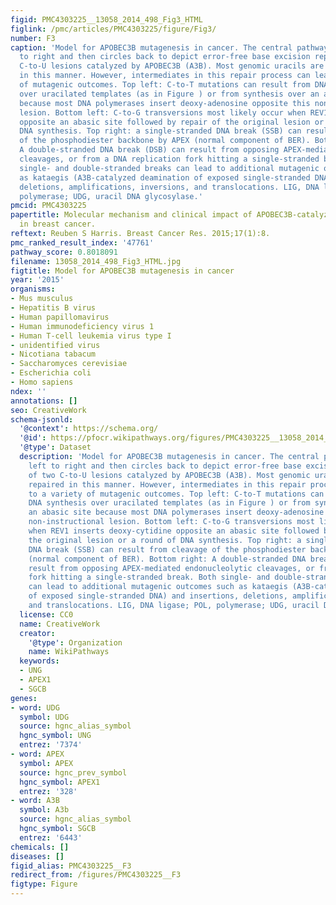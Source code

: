 ```yaml
---
figid: PMC4303225__13058_2014_498_Fig3_HTML
figlink: /pmc/articles/PMC4303225/figure/Fig3/
number: F3
caption: 'Model for APOBEC3B mutagenesis in cancer. The central pathway goes left
  to right and then circles back to depict error-free base excision repair of two
  C-to-U lesions catalyzed by APOBEC3B (A3B). Most genomic uracils are probably repaired
  in this manner. However, intermediates in this repair process can lead to a variety
  of mutagenic outcomes. Top left: C-to-T mutations can result from DNA synthesis
  over uracilated templates (as in Figure ) or from synthesis over an abasic site
  because most DNA polymerases insert deoxy-adenosine opposite this non-instructional
  lesion. Bottom left: C-to-G transversions most likely occur when REV1 inserts deoxy-cytidine
  opposite an abasic site followed by repair of the original lesion or a round of
  DNA synthesis. Top right: a single-stranded DNA break (SSB) can result from cleavage
  of the phosphodiester backbone by APEX (normal component of BER). Bottom right:
  A double-stranded DNA break (DSB) can result from opposing APEX-mediated endonucleolytic
  cleavages, or from a DNA replication fork hitting a single-stranded break. Both
  single- and double-stranded breaks can lead to additional mutagenic outcomes such
  as kataegis (A3B-catalyzed deamination of exposed single-stranded DNA) and insertions,
  deletions, amplifications, inversions, and translocations. LIG, DNA ligase; POL,
  polymerase; UDG, uracil DNA glycosylase.'
pmcid: PMC4303225
papertitle: Molecular mechanism and clinical impact of APOBEC3B-catalyzed mutagenesis
  in breast cancer.
reftext: Reuben S Harris. Breast Cancer Res. 2015;17(1):8.
pmc_ranked_result_index: '47761'
pathway_score: 0.8018091
filename: 13058_2014_498_Fig3_HTML.jpg
figtitle: Model for APOBEC3B mutagenesis in cancer
year: '2015'
organisms:
- Mus musculus
- Hepatitis B virus
- Human papillomavirus
- Human immunodeficiency virus 1
- Human T-cell leukemia virus type I
- unidentified virus
- Nicotiana tabacum
- Saccharomyces cerevisiae
- Escherichia coli
- Homo sapiens
ndex: ''
annotations: []
seo: CreativeWork
schema-jsonld:
  '@context': https://schema.org/
  '@id': https://pfocr.wikipathways.org/figures/PMC4303225__13058_2014_498_Fig3_HTML.html
  '@type': Dataset
  description: 'Model for APOBEC3B mutagenesis in cancer. The central pathway goes
    left to right and then circles back to depict error-free base excision repair
    of two C-to-U lesions catalyzed by APOBEC3B (A3B). Most genomic uracils are probably
    repaired in this manner. However, intermediates in this repair process can lead
    to a variety of mutagenic outcomes. Top left: C-to-T mutations can result from
    DNA synthesis over uracilated templates (as in Figure ) or from synthesis over
    an abasic site because most DNA polymerases insert deoxy-adenosine opposite this
    non-instructional lesion. Bottom left: C-to-G transversions most likely occur
    when REV1 inserts deoxy-cytidine opposite an abasic site followed by repair of
    the original lesion or a round of DNA synthesis. Top right: a single-stranded
    DNA break (SSB) can result from cleavage of the phosphodiester backbone by APEX
    (normal component of BER). Bottom right: A double-stranded DNA break (DSB) can
    result from opposing APEX-mediated endonucleolytic cleavages, or from a DNA replication
    fork hitting a single-stranded break. Both single- and double-stranded breaks
    can lead to additional mutagenic outcomes such as kataegis (A3B-catalyzed deamination
    of exposed single-stranded DNA) and insertions, deletions, amplifications, inversions,
    and translocations. LIG, DNA ligase; POL, polymerase; UDG, uracil DNA glycosylase.'
  license: CC0
  name: CreativeWork
  creator:
    '@type': Organization
    name: WikiPathways
  keywords:
  - UNG
  - APEX1
  - SGCB
genes:
- word: UDG
  symbol: UDG
  source: hgnc_alias_symbol
  hgnc_symbol: UNG
  entrez: '7374'
- word: APEX
  symbol: APEX
  source: hgnc_prev_symbol
  hgnc_symbol: APEX1
  entrez: '328'
- word: A3B
  symbol: A3b
  source: hgnc_alias_symbol
  hgnc_symbol: SGCB
  entrez: '6443'
chemicals: []
diseases: []
figid_alias: PMC4303225__F3
redirect_from: /figures/PMC4303225__F3
figtype: Figure
---
```

